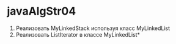 # javaAlgStr04
1. Реализовать MyLinkedStack используя класс MyLinkedList<br>
2. Реализовать ListIterator в классе MyLinkedList*<br>

